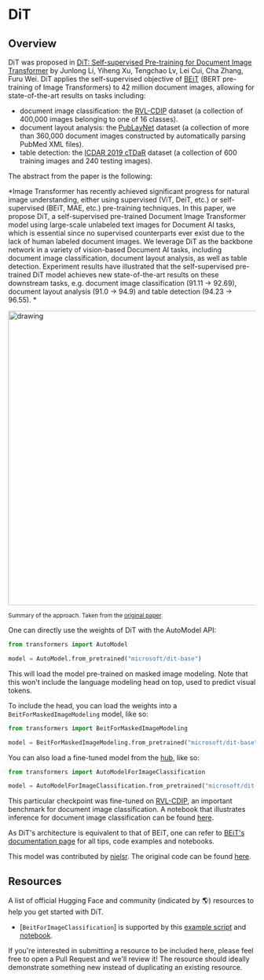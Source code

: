 <!--Copyright 2022 The HuggingFace Team. All rights reserved.

Licensed under the Apache License, Version 2.0 (the "License"); you may not use this file except in compliance with
the License. You may obtain a copy of the License at

http://www.apache.org/licenses/LICENSE-2.0

Unless required by applicable law or agreed to in writing, software distributed under the License is distributed on
an "AS IS" BASIS, WITHOUT WARRANTIES OR CONDITIONS OF ANY KIND, either express or implied. See the License for the
specific language governing permissions and limitations under the License.

⚠️ Note that this file is in Markdown but contain specific syntax for our doc-builder (similar to MDX) that may not be
rendered properly in your Markdown viewer.

-->

# DiT

## Overview

DiT was proposed in [DiT: Self-supervised Pre-training for Document Image Transformer](https://arxiv.org/abs/2203.02378) by Junlong Li, Yiheng Xu, Tengchao Lv, Lei Cui, Cha Zhang, Furu Wei.
DiT applies the self-supervised objective of [BEiT](beit) (BERT pre-training of Image Transformers) to 42 million document images, allowing for state-of-the-art results on tasks including:

- document image classification: the [RVL-CDIP](https://www.cs.cmu.edu/~aharley/rvl-cdip/) dataset (a collection of
  400,000 images belonging to one of 16 classes).
- document layout analysis: the [PubLayNet](https://github.com/ibm-aur-nlp/PubLayNet) dataset (a collection of more
  than 360,000 document images constructed by automatically parsing PubMed XML files).
- table detection: the [ICDAR 2019 cTDaR](https://github.com/cndplab-founder/ICDAR2019_cTDaR) dataset (a collection of
  600 training images and 240 testing images).

The abstract from the paper is the following:

*Image Transformer has recently achieved significant progress for natural image understanding, either using supervised (ViT, DeiT, etc.) or self-supervised (BEiT, MAE, etc.) pre-training techniques. In this paper, we propose DiT, a self-supervised pre-trained Document Image Transformer model using large-scale unlabeled text images for Document AI tasks, which is essential since no supervised counterparts ever exist due to the lack of human labeled document images. We leverage DiT as the backbone network in a variety of vision-based Document AI tasks, including document image classification, document layout analysis, as well as table detection. Experiment results have illustrated that the self-supervised pre-trained DiT model achieves new state-of-the-art results on these downstream tasks, e.g. document image classification (91.11 → 92.69), document layout analysis (91.0 → 94.9) and table detection (94.23 → 96.55). *

<img src="https://huggingface.co/datasets/huggingface/documentation-images/resolve/main/dit_architecture.jpg"
alt="drawing" width="600"/> 

<small> Summary of the approach. Taken from the [original paper](https://arxiv.org/abs/2203.02378). </small>

One can directly use the weights of DiT with the AutoModel API:

```python
from transformers import AutoModel

model = AutoModel.from_pretrained("microsoft/dit-base")
```

This will load the model pre-trained on masked image modeling. Note that this won't include the language modeling head on top, used to predict visual tokens.

To include the head, you can load the weights into a `BeitForMaskedImageModeling` model, like so:

```python
from transformers import BeitForMaskedImageModeling

model = BeitForMaskedImageModeling.from_pretrained("microsoft/dit-base")
```

You can also load a fine-tuned model from the [hub](https://huggingface.co/models?other=dit), like so:

```python
from transformers import AutoModelForImageClassification

model = AutoModelForImageClassification.from_pretrained("microsoft/dit-base-finetuned-rvlcdip")
```

This particular checkpoint was fine-tuned on [RVL-CDIP](https://www.cs.cmu.edu/~aharley/rvl-cdip/), an important benchmark for document image classification.
A notebook that illustrates inference for document image classification can be found [here](https://github.com/NielsRogge/Transformers-Tutorials/blob/master/DiT/Inference_with_DiT_(Document_Image_Transformer)_for_document_image_classification.ipynb).

As DiT's architecture is equivalent to that of BEiT, one can refer to [BEiT's documentation page](beit) for all tips, code examples and notebooks.

This model was contributed by [nielsr](https://huggingface.co/nielsr). The original code can be found [here](https://github.com/microsoft/unilm/tree/master/dit).

## Resources

A list of official Hugging Face and community (indicated by 🌎) resources to help you get started with DiT.

<PipelineTag pipeline="image-classification"/>

- [`BeitForImageClassification`] is supported by this [example script](https://github.com/huggingface/transformers/tree/main/examples/pytorch/image-classification) and [notebook](https://colab.research.google.com/github/huggingface/notebooks/blob/main/examples/image_classification.ipynb).

If you're interested in submitting a resource to be included here, please feel free to open a Pull Request and we'll review it! The resource should ideally demonstrate something new instead of duplicating an existing resource.